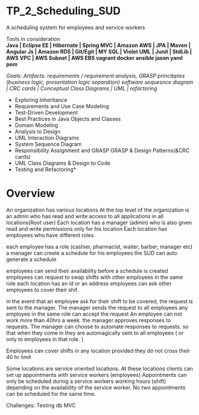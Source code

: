 # TP_2_Scheduling_SUD
A scheduling system for employees and service workers

Tools in consideration <br><b> Java | Eclipse EE | Hibernate | Spring MVC | Amazon AWS | JPA | Maven | Angular Js | Amazon RDS | Git/Egit |  MY SQL | Violet UML | Junit | StdLib | AWS VPC | AWS Subnet | AWS EBS vagrant docker 
ansible jason yaml pom</b>

<i>Goals: Artifacts. requirements / requirement analysis, GRASP princibples (business logic, presentation logic separation) software sequesnce diagram | CRC cards | Conceptual Class Diagrams | UML | refactoring </i>

<ul>
<li>Exploring Inheritance </li>
<li>Requirements and Use Case Modeling</li>
<li>Test-Driven Development </li>
<li>Best Practices in Java Objects and Classes</li>
<li>Domain Modeling</li>
<li>Analysis to Design</li>
<li>UML Interaction Diagrams</li>
<li>System Sequence Diagram </li>
<li>Responsibility Assignment and GRASP GRASP & Design Patterns(&CRC cards)</li>
<li>UML Class Diagrams & Design to Code</li>
<li>Testing and Refactoring*
</ul>

<h1> Overview </h1>
An organization has various locations
At the top level of the organization is an admin who has read and write access to all applications in all locations(Root user)
Each location has a manager (admin) who is also given read and write permissions only for his location
Each location has employees who have different roles. 

each employee has a role (cashier, pharmacist, waiter, barber, manager etc)
a manager can create a schedule for his employees
the SUD can auto generate a schedule

employees can send their availability before a schedule is created
employees can request to swap shifts with other employees in the same role
each location has an id or an address
employees can ask other employees to cover their shif. 

in the event that an employee ask for their shift to be covered, 
	the request is sent to the manager.
	The manager sends the request to all employees
	any employee in the same role can accept the request
	An employee can not work more than 40hrs a week. 
	the manager approves responses to requests. 
	The manager can choose to automate responses to requests. so that when
	they come in they are automagically sent to all employees ( or only to employees in that role. )

Employees can cover shifts in any location provided they do not cross their 40 hr limit

Some locations are service oriented locations. At these locations clients can set up appointments with service workers (employees)
Appointments can only be scheduled during a service workers working hours (shift) depending on the availability of the service worker.
No two appointments can be scheduled for the same time. 

Challenges:
Testing db MVC








